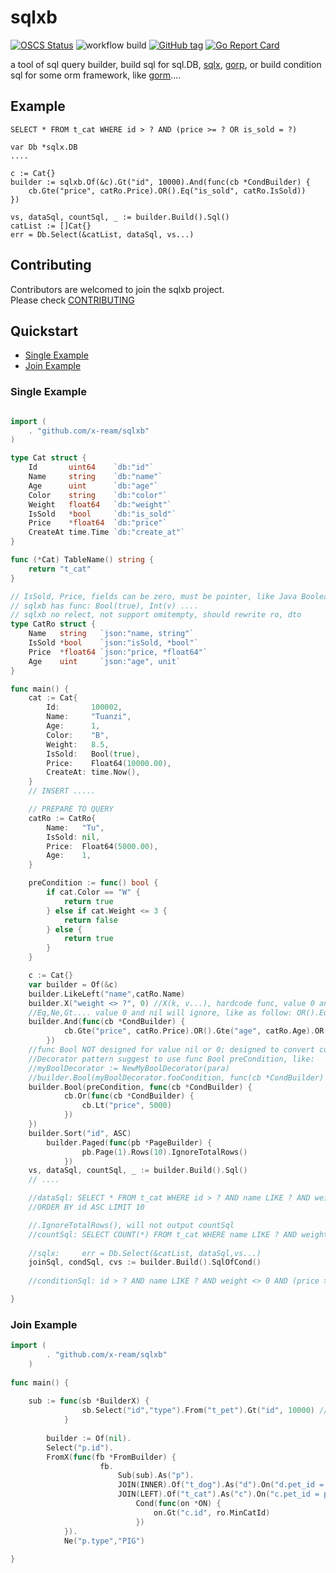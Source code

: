 # sqlxb  
[![OSCS Status](https://www.oscs1024.com/platform/badge/x-ream/sqlxb.svg?size=small)](https://www.oscs1024.com/project/x-ream/sqlxb?ref=badge_small)
![workflow build](https://github.com/x-ream/sqlxb/actions/workflows/go.yml/badge.svg)
[![GitHub tag](https://img.shields.io/github/tag/x-ream/sqlxb.svg?style=flat)](https://github.com/x-ream/sqlxb/tags)
[![Go Report Card](https://goreportcard.com/badge/github.com/x-ream/sqlxb)](https://goreportcard.com/report/github.com/x-ream/sqlxb)

a tool of sql query builder, build sql for sql.DB, [sqlx](https://github.com/jmoiron/sqlx/), [gorp](https://github.com/go-gorp/gorp),
or build condition sql for some orm framework, like [gorm](https://github.com/go-gorm/gorm)....

## Example

    SELECT * FROM t_cat WHERE id > ? AND (price >= ? OR is_sold = ?)

    var Db *sqlx.DB
    ....

    c := Cat{}
	builder := sqlxb.Of(&c).Gt("id", 10000).And(func(cb *CondBuilder) {
		cb.Gte("price", catRo.Price).OR().Eq("is_sold", catRo.IsSold))
    })

    vs, dataSql, countSql, _ := builder.Build().Sql()
    catList := []Cat{}
	err = Db.Select(&catList, dataSql, vs...)


## Contributing

Contributors are welcomed to join the sqlxb project. <br>
Please check [CONTRIBUTING](./CONTRIBUTING.md)

## Quickstart

* [Single Example](#single-example)
* [Join Example](#join-example)


### Single Example

```Go

import (
    . "github.com/x-ream/sqlxb"
)

type Cat struct {
	Id       uint64    `db:"id"`
	Name     string    `db:"name"`
	Age      uint      `db:"age"`
	Color    string    `db:"color"`
	Weight   float64   `db:"weight"`
	IsSold   *bool     `db:"is_sold"`
	Price    *float64  `db:"price"`
	CreateAt time.Time `db:"create_at"`
}

func (*Cat) TableName() string {
	return "t_cat"
}

// IsSold, Price, fields can be zero, must be pointer, like Java Boolean....
// sqlxb has func: Bool(true), Int(v) ....
// sqlxb no relect, not support omitempty, should rewrite ro, dto
type CatRo struct {
	Name   string   `json:"name, string"`
	IsSold *bool    `json:"isSold, *bool"`
	Price  *float64 `json:"price, *float64"`
	Age    uint     `json:"age", unit`
}

func main() {
	cat := Cat{
		Id:       100002,
		Name:     "Tuanzi",
		Age:      1,
		Color:    "B",
		Weight:   8.5,
		IsSold:   Bool(true),
		Price:    Float64(10000.00),
		CreateAt: time.Now(),
	}
    // INSERT .....

    // PREPARE TO QUERY
	catRo := CatRo{
		Name:	"Tu",
		IsSold: nil,
		Price:  Float64(5000.00),
		Age:    1,
	}

	preCondition := func() bool {
		if cat.Color == "W" {
			return true
		} else if cat.Weight <= 3 {
			return false
		} else {
			return true
		}
	}

	c := Cat{}
	var builder = Of(&c)
	builder.LikeLeft("name",catRo.Name)
	builder.X("weight <> ?", 0) //X(k, v...), hardcode func, value 0 and nil will NOT ignore
    //Eq,Ne,Gt.... value 0 and nil will ignore, like as follow: OR().Eq("is_sold", catRo.IsSold)
	builder.And(func(cb *CondBuilder) {
            cb.Gte("price", catRo.Price).OR().Gte("age", catRo.Age).OR().Eq("is_sold", catRo.IsSold))
	    })
    //func Bool NOT designed for value nil or 0; designed to convert complex logic to bool
    //Decorator pattern suggest to use func Bool preCondition, like:
    //myBoolDecorator := NewMyBoolDecorator(para)
    //builder.Bool(myBoolDecorator.fooCondition, func(cb *CondBuilder) {
	builder.Bool(preCondition, func(cb *CondBuilder) {
            cb.Or(func(cb *CondBuilder) {
                cb.Lt("price", 5000)
            })
	})
	builder.Sort("id", ASC)
        builder.Paged(func(pb *PageBuilder) {
                pb.Page(1).Rows(10).IgnoreTotalRows()
            })
	vs, dataSql, countSql, _ := builder.Build().Sql()
    // ....

    //dataSql: SELECT * FROM t_cat WHERE id > ? AND name LIKE ? AND weight <> 0 AND (price >= ? OR age >= ?) OR (price < ?)
    //ORDER BY id ASC LIMIT 10

	//.IgnoreTotalRows(), will not output countSql
    //countSql: SELECT COUNT(*) FROM t_cat WHERE name LIKE ? AND weight <> 0 AND (price >= ? OR age >= ?) OR (price < ?)
    
    //sqlx: 	err = Db.Select(&catList, dataSql,vs...)
	joinSql, condSql, cvs := builder.Build().SqlOfCond()
    
    //conditionSql: id > ? AND name LIKE ? AND weight <> 0 AND (price >= ? OR age >= ?) OR (price < ?)

}
```


### Join Example

```Go
import (
        . "github.com/x-ream/sqlxb"
    )
    
func main() {
	
	sub := func(sb *BuilderX) {
                sb.Select("id","type").From("t_pet").Gt("id", 10000) //....
            }
	
        builder := Of(nil).
		Select("p.id").
		FromX(func(fb *FromBuilder) {
                    fb.
                        Sub(sub).As("p").
                        JOIN(INNER).Of("t_dog").As("d").On("d.pet_id = p.id").
                        JOIN(LEFT).Of("t_cat").As("c").On("c.pet_id = p.id").
                            Cond(func(on *ON) {
                                on.Gt("c.id", ro.MinCatId)
                            })
		    }).
	        Ne("p.type","PIG")
    
}


```